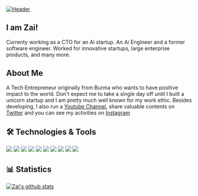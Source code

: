 [![Header](https://github.com/zaiYellYintAung/zaiYellYintAung/blob/master/banner.png?raw=true "Header")](https://github.com/zaiYellYintAung)

## I am Zai! 
Currenty working as a CTO for an Ai startup. An Ai Engineer and a former software engineer. Worked for innovative startups, large enterprise products, and many more.

## About Me
A Tech Entrepreneur originally from Burma who wants to have positive impact to the world. Don't expect me to take a single day off until I built a unicorn startup and I am pretty much well known for my work ethic. Besides developing, I also run a [Youtube Channel](https://www.youtube.com/@batman_zai), share valuable contents on [Twitter](https://www.youtube.com/@batman_zai) and you can see my activities on [Instagram](https://www.youtube.com/@batman_zai) 

## 🛠️ Technologies & Tools
![](https://img.shields.io/badge/Code-JavaScript-informational?style=flat&color=informational&logo=javascript)
![](https://img.shields.io/badge/Code-React-informational?style=flat&color=informational&logo=react)
![](https://img.shields.io/badge/Code-TypeScript-informational?style=flat&color=informational)
![](https://img.shields.io/badge/Code-Vue-informational?style=flat&color=informational&logo=vue.js)
![](https://img.shields.io/badge/Code-EcmaScript-informational?style=flat&color=informational)
![](https://img.shields.io/badge/Code-Node-informational?style=flat&color=informational&logo=node.js)
![](https://img.shields.io/badge/Tool-Webpack-informational?style=flat&color=warning&logo=webpack)
![](https://img.shields.io/badge/Tool-Jest-informational?style=flat&color=warning&logo=jest)
![](https://img.shields.io/badge/Tool-SCSS-informational?style=flat&color=warning&logo=sass)
![](https://img.shields.io/badge/Tool-Docker-informational?style=flat&color=warning&logo=docker)

## 📊 Statistics
[![Zai's github stats](https://github-readme-stats.vercel.app/api?username=zaiYellYintAung&theme=dark&count_private=true)](https://github.com/anuraghazra/github-readme-stats)

<!--
**AntonioErdeljac/AntonioErdeljac** is a ✨ _special_ ✨ repository because its `README.md` (this file) appears on your GitHub profile.

Here are some ideas to get you started:

- 🔭 I’m currently working on ...
- 🌱 I’m currently learning ...
- 👯 I’m looking to collaborate on ...
- 🤔 I’m looking for help with ...
- 💬 Ask me about ...
- 📫 How to reach me: ...
- 😄 Pronouns: ...
- ⚡ Fun fact: ...
-->
